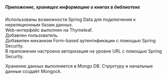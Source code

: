 ##### Приложение, хранящее информацию о книгах в библиотеке

Использованы возможности Spring Data для подключения к нереляционным базам данных.<br>
Web-интерфейс выполнен на Thymeleaf.<br>
Добавлен пользователь.<br>
Добавилен механизм Form-based аутентификации с помощью Spring Security.<br>
В приложении настроена авторизация на уровне URL с помощью Spring Security.<br>

Хранение данных выполняется в Mongo DB. 
Структуру и начальные данные создаёт Mongock.<br>
